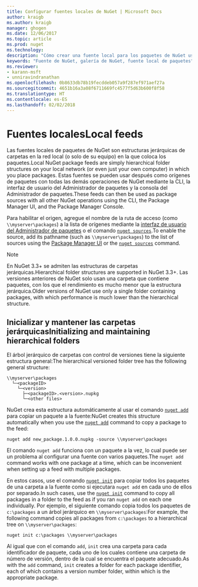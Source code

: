 ```yaml
---
title: Configurar fuentes locales de NuGet | Microsoft Docs
author: kraigb
ms.author: kraigb
manager: ghogen
ms.date: 12/06/2017
ms.topic: article
ms.prod: nuget
ms.technology: 
description: "Cómo crear una fuente local para los paquetes de NuGet usando carpetas en la red local"
keywords: "Fuente de NuGet, galería de NuGet, fuente local de paquetes"
ms.reviewer:
- karann-msft
- unniravindranathan
ms.openlocfilehash: 0b8633db78b19fecddeb057a9f287ef971aef27a
ms.sourcegitcommit: 4651b16a3a08f6711669fc4577f5d63b600f8f58
ms.translationtype: HT
ms.contentlocale: es-ES
ms.lasthandoff: 02/02/2018
---
```

# <a name="local-feeds"></a><span data-ttu-id="5ae62-104">Fuentes locales</span><span class="sxs-lookup"><span data-stu-id="5ae62-104">Local feeds</span></span>

<span data-ttu-id="5ae62-105">Las fuentes locales de paquetes de NuGet son estructuras jerárquicas de carpetas en la red local (o solo de su equipo) en la que coloca los paquetes.</span><span class="sxs-lookup"><span data-stu-id="5ae62-105">Local NuGet package feeds are simply hierarchical folder structures on your local network (or even just your own computer) in which you place packages.</span></span> <span data-ttu-id="5ae62-106">Estas fuentes se pueden usar después como orígenes de paquetes con todas las demás operaciones de NuGet mediante la CLI, la interfaz de usuario del Administrador de paquetes y la consola del Administrador de paquetes.</span><span class="sxs-lookup"><span data-stu-id="5ae62-106">These feeds can then be used as package sources with all other NuGet operations using the CLI, the Package Manager UI, and the Package Manager Console.</span></span>

<span data-ttu-id="5ae62-107">Para habilitar el origen, agregue el nombre de la ruta de acceso (como `\\myserver\packages`) a la lista de orígenes mediante la [interfaz de usuario del Administrador de paquetes](../tools/package-manager-ui.md#package-sources) o el comando [`nuget sources`](../tools/cli-ref-sources.md).</span><span class="sxs-lookup"><span data-stu-id="5ae62-107">To enable the source, add its pathname (such as `\\myserver\packages`) to the list of sources using the [Package Manager UI](../tools/package-manager-ui.md#package-sources) or the [`nuget sources`](../tools/cli-ref-sources.md) command.</span></span>

> [!Note]
> <span data-ttu-id="5ae62-108">En NuGet 3.3+ se admiten las estructuras de carpetas jerárquicas.</span><span class="sxs-lookup"><span data-stu-id="5ae62-108">Hierarchical folder structures are supported in NuGet 3.3+.</span></span> <span data-ttu-id="5ae62-109">Las versiones anteriores de NuGet solo usan una carpeta que contiene paquetes, con los que el rendimiento es mucho menor que la estructura jerárquica.</span><span class="sxs-lookup"><span data-stu-id="5ae62-109">Older versions of NuGet use only a single folder containing packages, with which performance is much lower than the hierarchical structure.</span></span>

## <a name="initializing-and-maintaining-hierarchical-folders"></a><span data-ttu-id="5ae62-110">Inicializar y mantener las carpetas jerárquicas</span><span class="sxs-lookup"><span data-stu-id="5ae62-110">Initializing and maintaining hierarchical folders</span></span>

<span data-ttu-id="5ae62-111">El árbol jerárquico de carpetas con control de versiones tiene la siguiente estructura general:</span><span class="sxs-lookup"><span data-stu-id="5ae62-111">The hierarchical versioned folder tree has the following general structure:</span></span>

    \\myserver\packages
      └─<packageID>
        └─<version>
          ├─<packageID>.<version>.nupkg
          └─<other files>

<span data-ttu-id="5ae62-112">NuGet crea esta estructura automáticamente al usar el comando [`nuget add`](../tools/cli-ref-add.md) para copiar un paquete a la fuente:</span><span class="sxs-lookup"><span data-stu-id="5ae62-112">NuGet creates this structure automatically when you use the [`nuget add`](../tools/cli-ref-add.md) command to copy a package to the feed:</span></span>

```cli
nuget add new_package.1.0.0.nupkg -source \\myserver\packages
```

<span data-ttu-id="5ae62-113">El comando `nuget add` funciona con un paquete a la vez, lo cual puede ser un problema al configurar una fuente con varios paquetes.</span><span class="sxs-lookup"><span data-stu-id="5ae62-113">The `nuget add` command works with one package at a time, which can be inconvenient when setting up a feed with multiple packages.</span></span>

<span data-ttu-id="5ae62-114">En estos casos, use el comando [`nuget init`](../tools/cli-ref-init.md) para copiar todos los paquetes de una carpeta a la fuente como si ejecutara `nuget add` en cada uno de ellos por separado.</span><span class="sxs-lookup"><span data-stu-id="5ae62-114">In such cases, use the [`nuget init`](../tools/cli-ref-init.md) command to copy all packages in a folder to the feed as if you ran `nuget add` on each one individually.</span></span> <span data-ttu-id="5ae62-115">Por ejemplo, el siguiente comando copia todos los paquetes de `c:\packages` a un árbol jerárquico en `\\myserver\packages`:</span><span class="sxs-lookup"><span data-stu-id="5ae62-115">For example, the following command copies all packages from `c:\packages` to a hierarchical tree on `\\myserver\packages`:</span></span>

```cli
nuget init c:\packages \\myserver\packages
```

<span data-ttu-id="5ae62-116">Al igual que con el comando `add`, `init` crea una carpeta para cada identificador de paquete, cada uno de los cuales contiene una carpeta de número de versión, dentro de la cual se encuentra el paquete adecuado.</span><span class="sxs-lookup"><span data-stu-id="5ae62-116">As with the `add` command, `init` creates a folder for each package identifier, each of which contains a version number folder, within which is the appropriate package.</span></span>
